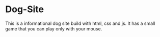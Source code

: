 # Dog-Site
This is a informational dog site build with html, css and js. It has a small game that you can play only with your mouse.
